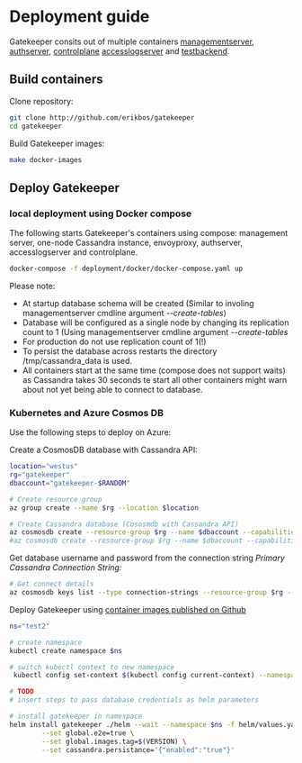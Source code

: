 # Deployment guide

Gatekeeper consits out of multiple containers [managementserver](docs/managementserver.md), [authserver](docs/authserver.md), [controlplane](docs/controlplane.md) [accesslogserver](docs/accesslogserver.md) and [testbackend](docs/testbackend.md).

## Build containers

Clone repository:

```sh
git clone http://github.com/erikbos/gatekeeper
cd gatekeeper
```

Build Gatekeeper images:

```sh
make docker-images
```

## Deploy Gatekeeper

### local deployment using Docker compose

The following starts Gatekeeper's containers using compose: management server, one-node Cassandra instance, envoyproxy, authserver, accesslogserver and controlplane.

```sh
docker-compose -f deployment/docker/docker-compose.yaml up
```

Please note:

* At startup database schema will be created (Similar to involing managementserver cmdline argument *--create-tables*)
* Database will be configured as a single node by changing its replication count to 1 (Using managementserver cmdline argument *--create-tables*
* For production do not use replication count of 1(!)
* To persist the database across restarts the directory /tmp/cassandra_data is used.
* All containers start at the same time (compose does not support waits) as Cassandra takes 30 seconds te start all other containers might warn about not yet being able to connect to database.

### Kubernetes and Azure Cosmos DB

Use the following steps to deploy on Azure:

Create a CosmosDB database with Cassandra API:

```sh
location="westus"
rg="gatekeeper"
dbaccount="gatekeeper-$RANDOM"

# Create resource group
az group create --name $rg --location $location

# Create Cassandra database (Cososmdb with Cassandra API)
az cosmosdb create --resource-group $rg --name $dbaccount --capabilities EnableCassandra --locations regionName=$location
#az cosmosdb create --resource-group $rg --name $dbaccount --capabilities EnableCassandra EnableServerless --locations regionName=$location
```

Get database username and password from the connection string *Primary Cassandra Connection String:*

```sh
# Get connect details
az cosmosdb keys list --type connection-strings --resource-group $rg --name $dbaccount
```

Deploy Gatekeeper using [container images published on Github](https://github.com/erikbos?tab=packages)

```sh
ns="test2"

# create namespace
kubectl create namespace $ns

# switch kubectl context to new namespace
 kubectl config set-context $(kubectl config current-context) --namespace=$ns

# TODO
# insert steps to pass database credentials as helm parameters

# install gatekeeper in namespace
helm install gatekeeper ./helm --wait --namespace $ns -f helm/values.yaml \
        --set global.e2e=true \
        --set global.images.tag=$(VERSION) \
        --set cassandra.persistance='{"enabled":"true"}'
```
